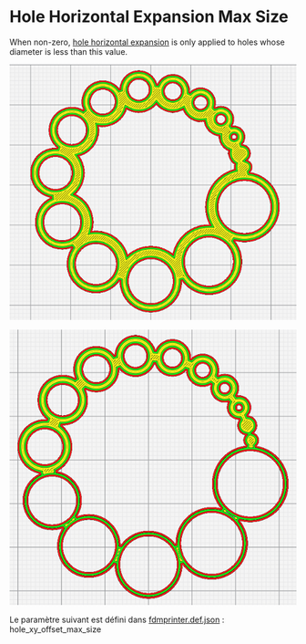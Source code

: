 # Hole Horizontal Expansion Max Size

When non-zero, [hole horizontal expansion](../shell/hole_xy_offset.md) is only applied to holes whose diameter is less than this value.

![Hole Horizontal Expansion Max Size = 0mm and expand 1 mm](../../../articles/images-mb/hole_xy_offset_max_size_0_1.png)

![Hole Horizontal Expansion Max Size = 10mm and expand 1 mm](../../../articles/images-mb/hole_xy_offset_max_size_10_1.png)

Le paramètre suivant est défini dans [fdmprinter.def.json](https://github.com/smartavionics/Cura/blob/mb-master/resources/definitions/fdmprinter.def.json) : hole_xy_offset_max_size
